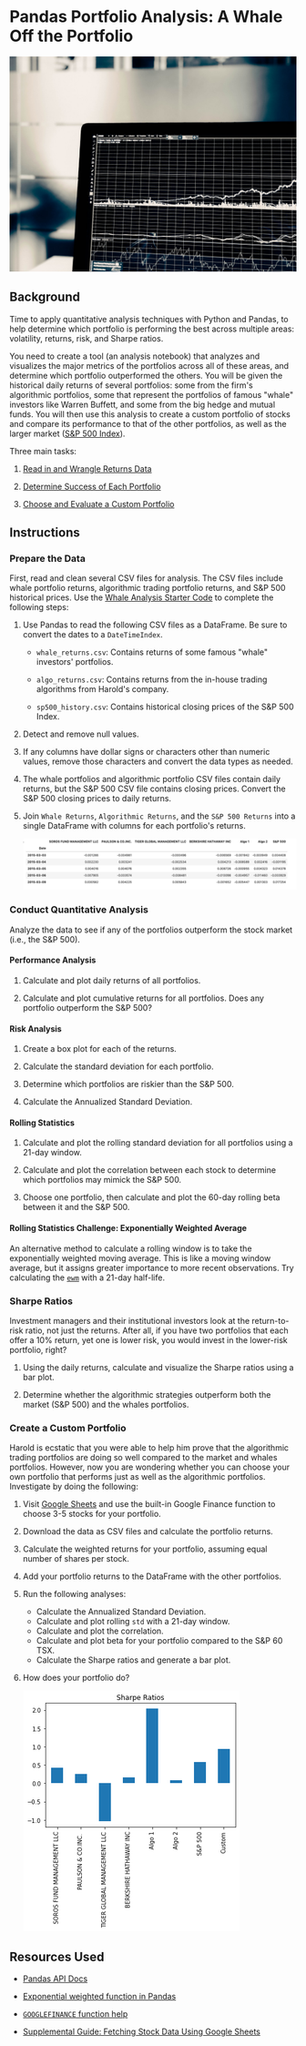 # Pandas Portfolio Analysis: A Whale Off the Portfolio

![Portfolio Analysis](Resources/stocks.jpg)

## Background

Time to apply quantitative analysis techniques with Python and Pandas, to help determine which portfolio is performing the best across multiple areas: volatility, returns, risk, and Sharpe ratios.

You need to create a tool (an analysis notebook) that analyzes and visualizes the major metrics of the portfolios across all of these areas, and determine which portfolio outperformed the others. You will be given the historical daily returns of several portfolios: some from the firm's algorithmic portfolios, some that represent the portfolios of famous "whale" investors like Warren Buffett, and some from the big hedge and mutual funds. You will then use this analysis to create a custom portfolio of stocks and compare its performance to that of the other portfolios, as well as the larger market ([S&P 500 Index](https://en.wikipedia.org/wiki/S%26P/TSX_60)).

Three main tasks:

1. [Read in and Wrangle Returns Data](#Prepare-the-Data)

2. [Determine Success of Each Portfolio](#Conduct-Quantitative-Analysis)

3. [Choose and Evaluate a Custom Portfolio](#Create-a-Custom-Portfolio)

## Instructions

### Prepare the Data

First, read and clean several CSV files for analysis. The CSV files include whale portfolio returns, algorithmic trading portfolio returns, and S&P 500 historical prices. Use the [Whale Analysis Starter Code](Starter_Code/whale_analysis.ipynb) to complete the following steps:

1. Use Pandas to read the following CSV files as a DataFrame. Be sure to convert the dates to a `DateTimeIndex`.

    * `whale_returns.csv`: Contains returns of some famous "whale" investors' portfolios.

    * `algo_returns.csv`: Contains returns from the in-house trading algorithms from Harold's company.

    * `sp500_history.csv`: Contains historical closing prices of the S&P 500 Index.

2. Detect and remove null values.

3. If any columns have dollar signs or characters other than numeric values, remove those characters and convert the data types as needed.

4. The whale portfolios and algorithmic portfolio CSV files contain daily returns, but the S&P 500 CSV file contains closing prices. Convert the S&P 500 closing prices to daily returns.

5. Join `Whale Returns`, `Algorithmic Returns`, and the `S&P 500 Returns` into a single DataFrame with columns for each portfolio's returns.

    ![Returns](Resources/returns.png)

### Conduct Quantitative Analysis

Analyze the data to see if any of the portfolios outperform the stock market (i.e., the S&P 500).

#### Performance Analysis

1. Calculate and plot daily returns of all portfolios.

2. Calculate and plot cumulative returns for all portfolios. Does any portfolio outperform the S&P 500?

#### Risk Analysis

1. Create a box plot for each of the returns. 

2. Calculate the standard deviation for each portfolio. 

3. Determine which portfolios are riskier than the S&P 500.

4. Calculate the Annualized Standard Deviation.

#### Rolling Statistics

1. Calculate and plot the rolling standard deviation for all portfolios using a 21-day window.

2. Calculate and plot the correlation between each stock to determine which portfolios may mimick the S&P 500.

3. Choose one portfolio, then calculate and plot the 60-day rolling beta between it and the S&P 500.

#### Rolling Statistics Challenge: Exponentially Weighted Average

An alternative method to calculate a rolling window is to take the exponentially weighted moving average. This is like a moving window average, but it assigns greater importance to more recent observations. Try calculating the [`ewm`](https://pandas.pydata.org/pandas-docs/stable/reference/api/pandas.DataFrame.ewm.html) with a 21-day half-life.

### Sharpe Ratios

Investment managers and their institutional investors look at the return-to-risk ratio, not just the returns. After all, if you have two portfolios that each offer a 10% return, yet one is lower risk, you would invest in the lower-risk portfolio, right?

1. Using the daily returns, calculate and visualize the Sharpe ratios using a bar plot.

2. Determine whether the algorithmic strategies outperform both the market (S&P 500) and the whales portfolios.

### Create a Custom Portfolio

Harold is ecstatic that you were able to help him prove that the algorithmic trading portfolios are doing so well compared to the market and whales portfolios. However, now you are wondering whether you can choose your own portfolio that performs just as well as the algorithmic portfolios. Investigate by doing the following:

1. Visit [Google Sheets](https://docs.google.com/spreadsheets/) and use the built-in Google Finance function to choose 3-5 stocks for your portfolio.

2. Download the data as CSV files and calculate the portfolio returns.

3. Calculate the weighted returns for your portfolio, assuming equal number of shares per stock.

4. Add your portfolio returns to the DataFrame with the other portfolios.

5. Run the following analyses:

    * Calculate the Annualized Standard Deviation.
    * Calculate and plot rolling `std` with a 21-day window.
    * Calculate and plot the correlation.
    * Calculate and plot beta for your portfolio compared to the S&P 60 TSX.
    * Calculate the Sharpe ratios and generate a bar plot.

4. How does your portfolio do?

   ![Portfolio Returns](Resources/port_return.png)

## Resources Used 

* [Pandas API Docs](https://pandas.pydata.org/pandas-docs/stable/reference/index.html)

* [Exponential weighted function in Pandas](https://pandas.pydata.org/pandas-docs/stable/reference/api/pandas.DataFrame.ewm.html)

* [`GOOGLEFINANCE` function help](https://support.google.com/docs/answer/3093281)

* [Supplemental Guide: Fetching Stock Data Using Google Sheets](../../../01-Lesson-Plans/04-Pandas/Supplemental/googlefinance_guide.md)

